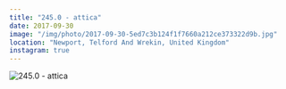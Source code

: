 ```yaml
---
title: "245.0 - attica"
date: 2017-09-30
image: "/img/photo/2017-09-30-5ed7c3b124f1f7660a212ce373322d9b.jpg"
location: "Newport, Telford And Wrekin, United Kingdom"
instagram: true
---
```


![245.0 - attica](/img/photo/2017-09-30-5ed7c3b124f1f7660a212ce373322d9b.jpg)
